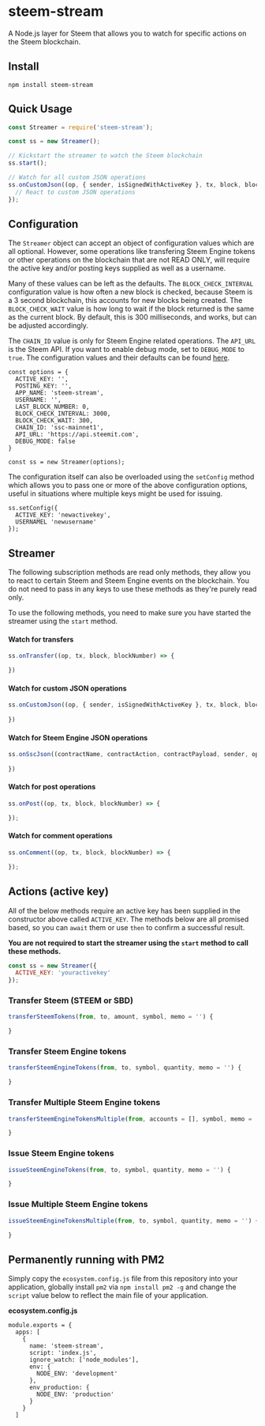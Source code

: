 # steem-stream

A Node.js layer for Steem that allows you to watch for specific actions on the Steem blockchain.

## Install

```shell
npm install steem-stream
```

## Quick Usage

```javascript
const Streamer = require('steem-stream');

const ss = new Streamer();

// Kickstart the streamer to watch the Steem blockchain
ss.start();

// Watch for all custom JSON operations
ss.onCustomJson((op, { sender, isSignedWithActiveKey }, tx, block, blockNumber) => {
  // React to custom JSON operations
});
```

## Configuration

The `Streamer` object can accept an object of configuration values which are all optional. However, some operations like transfering Steem Engine tokens or other operations on the blockchain that are not READ ONLY, will require the active key and/or posting keys supplied as well as a username.

Many of these values can be left as the defaults. The `BLOCK_CHECK_INTERVAL` configuration value is how often a new block is checked, because Steem is a 3 second blockchain, this accounts for new blocks being created. The `BLOCK_CHECK_WAIT` value is how long to wait if the block returned is the same as the current block. By default, this is 300 milliseconds, and works, but can be adjusted accordingly.

The `CHAIN_ID` value is only for Steem Engine related operations. The `API_URL` is the Steem API. If you want to enable debug mode, set to `DEBUG_MODE` to `true`. The configuration values and their defaults can be found [here](https://github.com/Vheissu/steem-stream/blob/master/config.js).

```
const options = {
  ACTIVE_KEY: '',
  POSTING_KEY: '',
  APP_NAME: 'steem-stream',
  USERNAME: '',
  LAST_BLOCK_NUMBER: 0,
  BLOCK_CHECK_INTERVAL: 3000,
  BLOCK_CHECK_WAIT: 300,
  CHAIN_ID: 'ssc-mainnet1',
  API_URL: 'https://api.steemit.com',
  DEBUG_MODE: false
}

const ss = new Streamer(options);
```

The configuration itself can also be overloaded using the `setConfig` method which allows you to pass one or more of the above configuration options, useful in situations where multiple keys might be used for issuing.

```
ss.setConfig({
  ACTIVE_KEY: 'newactivekey',
  USERNAMEL 'newusername'
});
```

## Streamer

The following subscription methods are read only methods, they allow you to react to certain Steem and Steem Engine events on the blockchain. You do not need to pass in any keys to use these methods as they're purely read only.

To use the following methods, you need to make sure you have started the streamer using the `start` method.

#### Watch for transfers

```javascript
ss.onTransfer((op, tx, block, blockNumber) => {

})
```

#### Watch for custom JSON operations
```javascript
ss.onCustomJson((op, { sender, isSignedWithActiveKey }, tx, block, blockNumber) => {
  
})
```

#### Watch for Steem Engine JSON operations
```javascript
ss.onSscJson((contractName, contractAction, contractPayload, sender, op, tx, block, blockNumber) => {
  
})
```

#### Watch for post operations
```javascript
ss.onPost((op, tx, block, blockNumber) => {

});
```

#### Watch for comment operations
```javascript
ss.onComment((op, tx, block, blockNumber) => {

});
```

## Actions (active key)

All of the below methods require an active key has been supplied in the constructor above called `ACTIVE_KEY`. The methods below are all promised based, so you can `await` them or use `then` to confirm a successful result.

**You are not required to start the streamer using the `start` method to call these methods.**

```javascript
const ss = new Streamer({
  ACTIVE_KEY: 'youractivekey'
});
```

### Transfer Steem (STEEM or SBD)
```javascript
transferSteemTokens(from, to, amount, symbol, memo = '') {

}
```

### Transfer Steem Engine tokens
```javascript
transferSteemEngineTokens(from, to, symbol, quantity, memo = '') {

}
```

### Transfer Multiple Steem Engine tokens
```javascript
transferSteemEngineTokensMultiple(from, accounts = [], symbol, memo = '') {

}
```

### Issue Steem Engine tokens
```javascript
issueSteemEngineTokens(from, to, symbol, quantity, memo = '') {

}
```

### Issue Multiple Steem Engine tokens
```javascript
issueSteemEngineTokensMultiple(from, to, symbol, quantity, memo = '') {

}
```

## Permanently running with PM2

Simply copy the `ecosystem.config.js` file from this repository into your application, globally install `pm2` via `npm install pm2 -g` and change the `script` value below to reflect the main file of your application.

**ecosystem.config.js**

```
module.exports = {
  apps: [
    {
      name: 'steem-stream',
      script: 'index.js',
      ignore_watch: ['node_modules'],
      env: {
        NODE_ENV: 'development'
      },
      env_production: {
        NODE_ENV: 'production'
      }
    }
  ]
```
